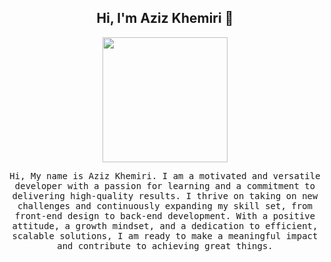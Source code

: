 <h2 align="center"> Hi, I'm Aziz Khemiri 👋 <br/> </h2> 

<p align="center">
  <img src="https://github.com/thompsonemerson/thompsonemerson/raw/master/cover-thompson.png" height="200"/>
</p>
</p>

<p align="center">
  <samp>
    Hi, My name is Aziz Khemiri. I am a motivated and versatile developer with a passion for learning and a commitment to delivering high-quality results. I thrive on taking on new challenges and continuously expanding my skill set, from front-end design to back-end development. With a positive attitude, a growth mindset, and a dedication to efficient, scalable solutions, I am ready to make a meaningful impact and contribute to achieving great things.
  </samp>
</p>
